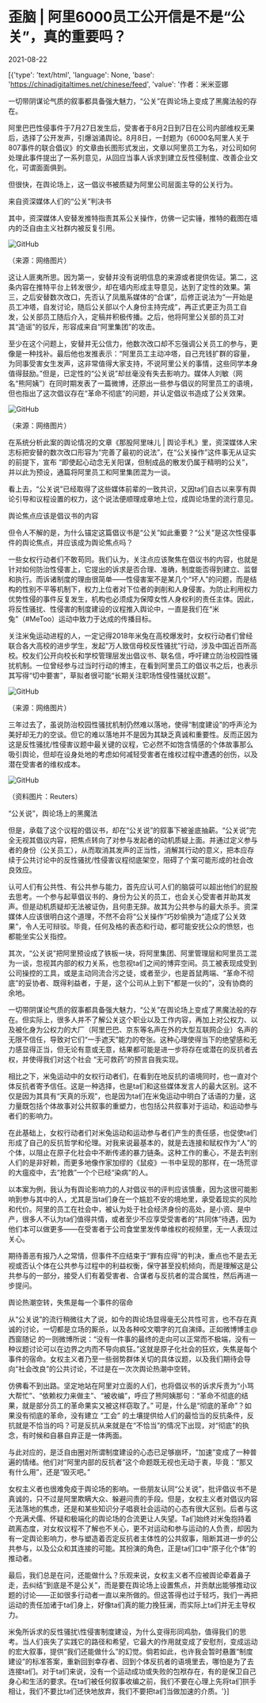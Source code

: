 # 歪脑 | 阿里6000员工公开信是不是“公关”，真的重要吗？

2021-08-22

[{'type': 'text/html', 'language': None, 'base': 'https://chinadigitaltimes.net/chinese/feed', 'value': '作者：米米亚娜



一切带阴谋论气质的叙事都具备强大魅力，“公关”在舆论场上变成了黑魔法般的存在。



阿里巴巴性侵事件于7月27日发生后，受害者于8月2日到7日在公司内部维权无果后，选择了公开发声，引爆汹涌舆论。8月8日，一封题为《6000名阿里人关于807事件的联合倡议》的文章由长图形式发出，文章以阿里员工为名，对公司如何处理此事件提出了一系列意见，从回应当事人诉求到建立反性侵制度、改善企业文化，可谓面面俱到。

但很快，在舆论场上，这一倡议书被质疑为阿里公司层面主导的公关行为。

来自资深媒体人们的“公关”判决书

其中，资深媒体人安替发推特指责其系公关操作，仿佛一记实锤，推特的截图在墙内的泛自由主义社群内被反复引用。

![GitHub](https://chinadigitaltimes.net/chinese/files/2021/08/post-669875-6120fee2a1f49.)

（来源：网络图片）

这让人匪夷所思。因为第一，安替并没有说明信息的来源或者提供佐证。第二，这条内容在推特平台上转发很少，却在墙内形成主导意见，达到了定性的效果。第三，之后安替数次改口，先否认了凤凰系媒体的“合谋”，后修正说法为“一开始是员工冲塔，自发讨论，随后公关部以个人身份主持完成”，再正式更正为员工自发，公关部员工随后介入，定稿并积极传播。之后，他将阿里公关部的员工对其“造谣”的驳斥，形容成来自“阿里集团”的攻击。

至少在这个问题上，安替并无公信力，他数次改口却不忘强调公关员工的参与，更像是一种找补。最后他也发推表示：“阿里员工主动冲塔，自己充钱扩群的容量，为同事受害女生发声，这非常值得大家支持，不说阿里公关的事情，这些同学本身值得鼓励。”但是，已定性的“公关说”却丝毫没有失去影响力。媒体人刘敏（网名“熊阿姨”）在同时期发表了一篇微博，还原出一些参与倡议的阿里员工的语境，但也指出了这次倡议存在“革命不彻底”的问题，并认定倡议书造成了公关效果。

![GitHub](https://chinadigitaltimes.net/chinese/files/2021/08/post-669875-6120fee349c69.)

（来源：网络图片）

在系统分析此案的舆论情况的文章《那股阿里味儿 | 舆论手札》里，资深媒体人宋志标把安替的数次改口形容为“完善了最初的说法”，在“公关操作”这件事无从证实的前提下，宣布 “即使起心动念无关阳谋，但制成品的散发仍属于精明的公关”，并以此为预设，通篇将阿里员工和阿里集团混为一谈。

看上去，“公关说”已经取得了这些媒体前辈的一致共识，又因ta们自古以来享有舆论引导和议程设置的权力，这个说法便顺理成章地上位，成舆论场里的流行意见。

舆论焦点应该是倡议书的内容

但令人不解的是，为什么锚定这篇倡议书是“公关”如此重要？“公关”是这次性侵事件的舆论焦点，并应该成为舆论焦点吗？

一些女权行动者们不敢苟同。我们认为，关注点应该聚焦在倡议书的内容，也就是针对如何防治性侵害上，它提出的诉求是否合理、准确，制度能否得到建立、监督和执行。而诉诸制度的理由很简单——性侵害案不是某几个“坏人”的问题，而是结构的性别不平等机制下，权力上位者对下位者的剥削和人身侵害。为防止利用权力优势性侵的事件反复发生，机构也必须成为保障女性人身权利的责任主体。因此，将反性骚扰、性侵害的制度建设的议程推入舆论中，一直是我们在“米兔”（#MeToo）运动中致力于达成的传播目标。

关注米兔运动进程的人，一定记得2018年米兔在高校爆发时，女权行动者们曾经联合各大高校的进步学生，发起“万人致信母校反性骚扰”行动，涉及中国近百所高校。校友们公开向校长和学校管理层发出倡议书、联名信，呼吁建立防治校园性骚扰机制。一位曾经参与过当时行动的博主，在看到阿里员工的倡议书之后，也表示其写得“切中要害”，草拟者很可能“长期关注职场性侵性骚扰议题”。

![GitHub](https://chinadigitaltimes.net/chinese/files/2021/08/post-669875-6120fee3e253a.)

（来源：网络图片）

三年过去了，虽说防治校园性骚扰机制仍然难以落地，使得“制度建设”的呼声沦为美好却无力的空谈。但它的难以落地并不是因为其缺乏真诚和重要性。反而正因为这是反性骚扰/性侵害议题中最关键的议程，它必然不如饱含情感的个体故事那么吸引舆论，但却在设身处地的考虑如何减轻受害者在维权过程中遭遇的创伤，以及潜在受害者的维权成本。

![GitHub](https://chinadigitaltimes.net/chinese/files/2021/08/post-669875-6120fee4a7693.)

（资料图片：Reuters）

“公关说”，舆论场上的黑魔法

但是，承载了这个议程的倡议书，却在“公关说”的叙事下被釜底抽薪。“公关说”完全无视其倡议内容，把焦点转向了对参与发起者的动机质疑上面。并通过定义参与者的身份（公关员工），从而取消其发声的正当性，消解其行动的意义，把本应存续于公共讨论中的反性骚扰/性侵害议程彻底架空，阻碍了个案可能形成的社会改良效应。

认可人们有公共性、有公共参与能力，首先应认可人们的脑袋可以超出他们的屁股去思考。一个参与起草倡议书的、身份为公关的员工，也会关心受害者并助其发声。但是动机质疑却无法被证伪，且何患无辞。故其为公共参与的最大杀手。资深媒体人应该很明白这个道理，不然不会将“公关操作”巧妙偷换为“造成了公关效果”，令人无可辩驳。毕竟，任何及格的表态和行动，都可能安抚公众的愤怒，也都能坐实公关指控。

其次，“公关说”把阿里预设成了铁板一块，将阿里集团、阿里管理层和阿里员工混为一谈，忽视其内部的权力关系，也忽视ta们之间的博弈空间。员工被表现成受到公司操控的工具，或是主动同流合污之徒，或者至少，也是首鼠两端、“革命不彻底”的妥协者、既得利益者，于是，这个公司从上到下“都是一伙的”，没有协商的余地。

一切带阴谋论气质的叙事都具备强大魅力，“公关”在舆论场上变成了黑魔法般的存在。但实际上，很多人并不了解公关这个职业以及工作内容，再加上对公权力、以及被化身为公权力的大厂（阿里巴巴、京东等名声在外的大型互联网企业）名声的无限不信任，导致对它们“一手遮天”能力的夸张。这种心理使得当下的绝望感和无力感显得正当，但无论有意或无意，结果都可能是进一步将存在或潜在的反抗者去权，并使得我们对这个社会 “无可救药”的预言自我实现。

相比之下，米兔运动中的女权行动者们，在看到在地反抗的语境同时，也一直对个体反抗者寄予信任。这是一种选择，也是ta们和这些媒体发言人的最大区别。这不仅是因为其具有“天真的乐观”，也是因为ta们在米兔运动中明白了话语的力量，这力量既包括个体故事对公共叙事的重塑力，也包括公共叙事对于运动，和运动参与者们的影响力。

在此基础上，女权行动者们对米兔运动和运动参与者们产生的责任感，也促使ta们形成了自己的反抗哲学和伦理。对我来说最基本的，就是去连接和赋权作为“人”的个体，以阻止在原子化社会中不断传递的暴力链条。这种工作的重心，不是去判别人们的是非好赖，而更多地像作家加缪的《鼠疫》一书中呈现的那样，在一场荒谬的大瘟疫中，去“抢救”一个个已经“染病”的人。

以本案为例，我认为有舆论影响力的人对倡议书的评判应该慎重，因为这很可能影响到参与其中的人，尤其是当ta们身在一个尴尬不安的境地里，承受着现实的风险和代价。阿里的员工在社会中，被认为处于社会经济身份的高处，是小资、是中产，很多人不认为ta们值得共情，或者至少不应享受受害者的“共同体”待遇，因为他们本可以做更多——在受害者于公司食堂里发传单维权的视频里，无一人表现过关心。

期待善恶有报乃人之常情，但事件不应结束于“罪有应得”的判决，重点也不是去无视或否认个体在公共参与过程中的利益权衡，保守甚至投机倾向，而是理解这是公共参与的一部分，接受人们有着受害者、合谋者与反抗者的混合属性，然后再进一步提问。

舆论热潮空转，失焦是每一个事件的宿命

从“公关说”的流行稍微往大了说，如今的舆论场显得毫无公共性可言，也不存在真诚的讨论，一切都是立场的厮杀，以及各种咬文嚼字的兀自演绎。正如微博博主@西窗随记 的一则微博所说：“没有一件事的最终的走向可以正常而不极端，没有一种议题讨论可以在边界之内而不导向疯狂。”这就是原子化社会的狂欢，失焦是每个事件的宿命。女权主义者乃至一些弱势群体关切的具体议题，以及我们期待会导向“社会改良”的公共讨论，不过是在一次次舆论热潮中空转。

仿佛看不到出路。坚定地站在阿里对立面的人们，也将倡议书的诉求斥责为“小骂大帮忙”、“依赖权力来做主”、“被收编”，呼应了熊阿姨那句：“革命不彻底的结果，就是部分员工的革命果实又被这样窃取了。” 可是，什么是“彻底的革命”？如果没有彻底的革命，没有建立 “工会” 的土壤提供给人们的最恰当的反抗条件，反抗就是不恰当的吗？可是反抗从来就是在“不恰当”的情况下出现，对“彻底”的执念，有时候和自暴自弃正是一体两面。

与此对应的，是泛自由圈对所谓制度建设的心态已足够崩坏，“加速”变成了一种普遍的情绪。他们对“阿里内部的反抗者”这个命题既无视也无动于衷，毕竟：“那又有什么用”，还是“毁灭吧。”

女权主义者也很难免疫于舆论场的影响。一些朋友认同“公关说”，批评倡议书不是真诚的，只不过是阿里欺瞒大众、躲避问责的手段。但是，女权主义者对倡议内容无法落地的焦虑，还是和某些知识分子唱衰社会运动的心态有很大区别。后者与这个充满犬儒、怀疑和极端化的舆论场的合流更让人失望。Ta们始终对米兔抱持着疏离态度，对女权议程不了解也不关心，更不对运动和参与运动的人负责，却因为有一定舆论影响力，参与塑造着否定反抗者主体性的公共叙事，阻断其进一步的公共参与，以及公众和其连接的可能。其扮演的角色，正是ta们口中“原子化个体”的推动者。

最后，我们总是在问，还能做什么？乐观来说，女权主义者不应被舆论牵着鼻子走，去纠结“到底是不是公关”，而是要在舆论场上设置焦点，并贡献出能够推动议题的讨论——正如很多行动者一直以来所做的。但这答得也过于轻巧，我们一再把运动的责任加诸于ta们身上，好像ta们真的能力挽狂澜，而实际上ta们并无主导权力。

米兔所诉求的反性骚扰\\性侵害制度建设，为什么变得形同鸡肋，值得我们的思考。当人们丧失了实践它的路径和希望，它最大的作用就变成了安慰剂，变成运动的宏大叙事，提供“我们还能做什么”的幻觉。倘若如此，也许我会暂时悬置“制度建设”的标准答案，重新回到幸存者、回到个体反抗者的语境里去，哪怕是为了去连接ta们。对于ta们来说，没有一个运动成功或失败的包袱存在，有的是保卫自己身心和生活的要求。在ta们被任何叙事收编之前，我们不要在心理上先将ta们拱手相让，我们不要比ta们还快地放弃，我们不要把ta们当做加速的介质。'}]